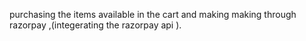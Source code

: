 purchasing the items available in the cart  and making making through razorpay  ,(integerating the razorpay api ). 
